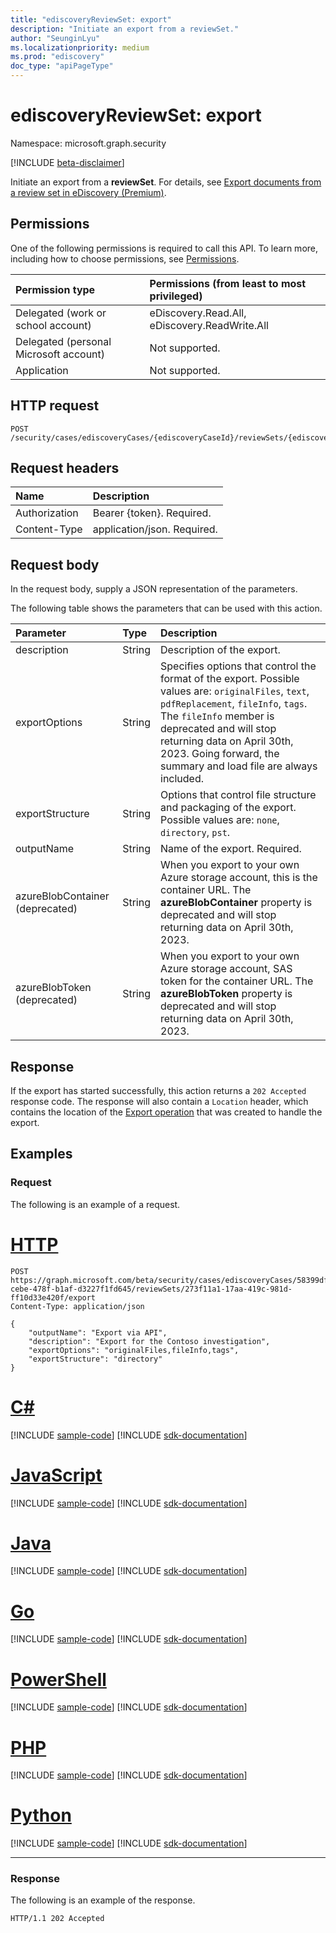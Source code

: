 ```yaml
---
title: "ediscoveryReviewSet: export"
description: "Initiate an export from a reviewSet."
author: "SeunginLyu"
ms.localizationpriority: medium
ms.prod: "ediscovery"
doc_type: "apiPageType"
---
```


# ediscoveryReviewSet: export
Namespace: microsoft.graph.security

[!INCLUDE [beta-disclaimer](../../includes/beta-disclaimer.md)]

Initiate an export from a **reviewSet**.  For details, see [Export documents from a review set in eDiscovery (Premium)](/microsoft-365/compliance/export-documents-from-review-set).


## Permissions
One of the following permissions is required to call this API. To learn more, including how to choose permissions, see [Permissions](/graph/permissions-reference).

|Permission type|Permissions (from least to most privileged)|
|:---|:---|
|Delegated (work or school account)|eDiscovery.Read.All, eDiscovery.ReadWrite.All|
|Delegated (personal Microsoft account)|Not supported.|
|Application|Not supported.|

## HTTP request

<!-- {
  "blockType": "ignored"
}
-->
``` http
POST /security/cases/ediscoveryCases/{ediscoveryCaseId}/reviewSets/{ediscoveryReviewSetId}/export
```

## Request headers
|Name|Description|
|:---|:---|
|Authorization|Bearer {token}. Required.|
|Content-Type|application/json. Required.|

## Request body
In the request body, supply a JSON representation of the parameters.

The following table shows the parameters that can be used with this action.

|Parameter|Type|Description|
|:---|:---|:---|
|description|String| Description of the export. |
|exportOptions|String|Specifies options that control the format of the export. Possible values are: `originalFiles`, `text`, `pdfReplacement`, `fileInfo`, `tags`. The `fileInfo` member is deprecated and will stop returning data on April 30th, 2023. Going forward, the summary and load file are always included.|
|exportStructure|String| Options that control file structure and packaging of the export. Possible values are: `none`, `directory`, `pst`.|
|outputName|String| Name of the export. Required. |
|azureBlobContainer (deprecated)|String| When you export to your own Azure storage account, this is the container URL. The **azureBlobContainer** property is deprecated and will stop returning data on April 30th, 2023. |
|azureBlobToken (deprecated)|String| When you export to your own Azure storage account, SAS token for the container URL. The **azureBlobToken** property is deprecated and will stop returning data on April 30th, 2023. |

## Response

If the export has started successfully, this action returns a `202 Accepted` response code. The response will also contain a `Location` header, which contains the location of the [Export operation](../resources/security-ediscoveryexportoperation.md) that was created to handle the export.

## Examples

### Request
The following is an example of a request.

# [HTTP](#tab/http)
<!-- {
  "blockType": "request",
  "name": "ediscoveryreviewsetthis.export"
}
-->
``` http
POST https://graph.microsoft.com/beta/security/cases/ediscoveryCases/58399dff-cebe-478f-b1af-d3227f1fd645/reviewSets/273f11a1-17aa-419c-981d-ff10d33e420f/export
Content-Type: application/json

{
    "outputName": "Export via API",
    "description": "Export for the Contoso investigation",
    "exportOptions": "originalFiles,fileInfo,tags",
    "exportStructure": "directory"
}
```

# [C#](#tab/csharp)
[!INCLUDE [sample-code](../includes/snippets/csharp/ediscoveryreviewsetthisexport-csharp-snippets.md)]
[!INCLUDE [sdk-documentation](../includes/snippets/snippets-sdk-documentation-link.md)]

# [JavaScript](#tab/javascript)
[!INCLUDE [sample-code](../includes/snippets/javascript/ediscoveryreviewsetthisexport-javascript-snippets.md)]
[!INCLUDE [sdk-documentation](../includes/snippets/snippets-sdk-documentation-link.md)]

# [Java](#tab/java)
[!INCLUDE [sample-code](../includes/snippets/java/ediscoveryreviewsetthisexport-java-snippets.md)]
[!INCLUDE [sdk-documentation](../includes/snippets/snippets-sdk-documentation-link.md)]

# [Go](#tab/go)
[!INCLUDE [sample-code](../includes/snippets/go/ediscoveryreviewsetthisexport-go-snippets.md)]
[!INCLUDE [sdk-documentation](../includes/snippets/snippets-sdk-documentation-link.md)]

# [PowerShell](#tab/powershell)
[!INCLUDE [sample-code](../includes/snippets/powershell/ediscoveryreviewsetthisexport-powershell-snippets.md)]
[!INCLUDE [sdk-documentation](../includes/snippets/snippets-sdk-documentation-link.md)]

# [PHP](#tab/php)
[!INCLUDE [sample-code](../includes/snippets/php/ediscoveryreviewsetthisexport-php-snippets.md)]
[!INCLUDE [sdk-documentation](../includes/snippets/snippets-sdk-documentation-link.md)]

# [Python](#tab/python)
[!INCLUDE [sample-code](../includes/snippets/python/ediscoveryreviewsetthisexport-python-snippets.md)]
[!INCLUDE [sdk-documentation](../includes/snippets/snippets-sdk-documentation-link.md)]

---

### Response
The following is an example of the response.

<!-- {
  "blockType": "response",
  "truncated": true
}
-->
``` http
HTTP/1.1 202 Accepted
```

